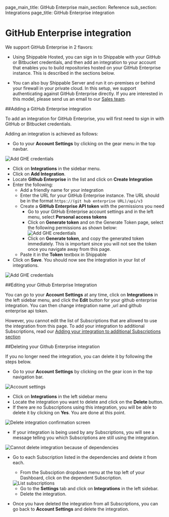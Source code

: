 page_main_title: GitHub Enterprise
main_section: Reference
sub_section: Integrations
page_title: GitHub Enterprise integration

# GitHub Enterprise integration

We support GitHub Enterprise in 2 flavors:

* Using Shippable Hosted, you can sign in to Shippable with your GitHub or Bitbucket credentials, and then add an integration to your account that enables you to build repositories hosted on your GitHub Enterprise instance. This is described in the sections below.

* You can also buy Shippable Server and run it on-premises or behind your firewall in your private cloud. In this setup, we support authenticating against GitHub Enterprise directly. If you are interested in this model, please send us an email to our <a href="mailto:sales@shippable.com"> Sales team</a>.

##Adding a GitHub Enterprise integration

To add an integration for GitHub Enterprise, you will first need to sign in with GitHub or Bitbucket credentials.

Adding an integration is achieved as follows:

* Go to your **Account Settings** by clicking on the gear menu in the top navbar.

<img src="../../images/reference/integrations/account-settings.png" alt="Add GHE credentials">

* Click on **Integrations** in the sidebar menu.
* Click on **Add Integration**.
* Locate **Github Enterprise** in the list and click on **Create Integration**
* Enter the following:
	* Add a friendly name for your integration
	* Enter the URL for your GitHub Enterprise instance. The URL should be in the format `https://(git hub enterprise URL)/api/v3`
	* Create a **GitHub Enterprise API token** with the permissions you need
		- Go to your GitHub Enterprise account settings and in the left menu, select
   **Personal access tokens**
    	- Click on **Generate token** and on the Generate Token page, select the following permissions as shown below:
			<img src="../../images/reference/integrations/permissions.png" alt="Add GHE credentials">
    	- Click on **Generate token**, and copy the generated token immediately. This is important since you will not see the token once you navigate away from this page.
	* Paste it in the **Token** textbox in Shippable
* Click on **Save**. You should now see the integration in your list of integrations.

<img src="../../images/reference/integrations/ghe-integration.png" alt="Add GHE credentials">

##Editing your Github Enterprise Integration

You can go to your **Account Settings** at any time, click on **Integrations** in the left sidebar menu, and click the **Edit** button for your github enterprise integration. You can then change integration name ,url and github enterprise api token.

However, you cannot edit the list of Subscriptions that are allowed to use the integration from this page. To add your integration to additional Subscriptions, read our [Adding your integration to additional Subscriptions section](integrations-overview/#add-subscriptions)

##Deleting your Github Enterprise integration

If you no longer need the integration, you can delete it by following the steps below.

-  Go to your **Account Settings** by clicking on the gear icon in the top navigation bar.

<img src="../../images/reference/integrations/account-settings.png" alt="Account settings">

-  Click on **Integrations** in the left sidebar menu
- Locate the integration you want to delete and click on the **Delete** button.
- If there are no Subscriptions using this integration, you will be able to delete it by clicking on **Yes**. You are done at this point.

<img src="../../images/reference/integrations/confirm-delete-integration.png" alt="Delete integration confirmation screen">

- If your integration is being used by any Subscriptions, you will see a message telling you which Subscriptions are still using the integration.

<img src="../../images/reference/integrations/cannot-delete-integration.png" alt="Cannot delete integration because of dependencies">

- Go to each Subscription listed in the dependencies and delete it from each.
    - From the Subsciption dropdown menu at the top left of your Dashboard, click on the dependent Subscription.

    <img src="../../images/reference/integrations/list-subscriptions.png" alt="List subscriptions">

    - Go to the **Settings** tab and click on **Integrations** in the left sidebar.
    - Delete the integration.
- Once you have deleted the integration from all Subscriptions, you can go back to **Account Settings** and delete the integration.
